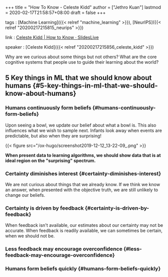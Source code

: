 +++
title = "How To Know - Celeste Kidd"
author = ["Jethro Kuan"]
lastmod = 2020-02-17T21:58:57+08:00
draft = false
+++

tags
: [Machine Learning]({{< relref "machine_learning" >}}), [NeurIPS]({{< relref "20200217215815_neurips" >}})

link
: [Celeste Kidd | How to Know · SlidesLive](https://slideslive.com/38921495/how-to-know)

speaker
: [Celeste Kidd]({{< relref "20200217215856_celeste_kidd" >}})

Why are we curious about some things but not others? What are the core
cognitive systems that people use to guide their learning about the
world?


## 5 Key things in ML that we should know about humans {#5-key-things-in-ml-that-we-should-know-about-humans}


### Humans continuously form beliefs {#humans-continuously-form-beliefs}

Upon seeing a bowl, we update our belief about what a bowl is. This
also influences what we wish to sample next. Infants look away when
events are predictable, but also when they are surprising!

{{< figure src="/ox-hugo/screenshot2019-12-12_13-22-09_.png" >}}

**When present data to learning algorithms, we should show data that is
at ideal region on the "surprising" spectrum.**


### Certainty diminishes interest {#certainty-diminishes-interest}

We are not curious about things that we already know. If we think we
know an answer, when presented with the objective truth, we are still
unlikely to change our beliefs.


### Certainty is driven by feedback {#certainty-is-driven-by-feedback}

When feedback isn't available, our estimates about our certainty may
not be accurate. When feedback is readily available, we can sometimes
be certain, when we should not be.


### Less feedback may encourage overconfidence {#less-feedback-may-encourage-overconfidence}


### Humans form beliefs quickly {#humans-form-beliefs-quickly}
